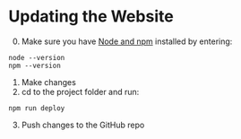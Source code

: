 # Updating the Website
0. Make sure you have [Node and npm](https://nodejs.org/en/download/) installed by entering:
```
node --version
npm --version
```
1. Make changes
2. cd to the project folder and run:
```
npm run deploy
```
3. Push changes to the GitHub repo
